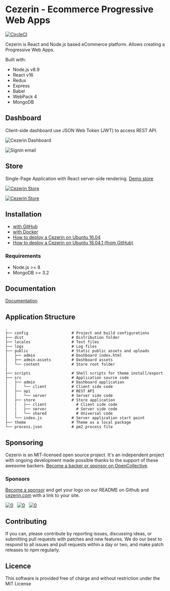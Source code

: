 # Cezerin - Ecommerce Progressive Web Apps

[![CircleCI](https://circleci.com/gh/cezerin/cezerin/tree/master.svg?style=svg)](https://circleci.com/gh/cezerin/cezerin/tree/master)

Cezerin is React and Node.js based eCommerce platform. Allows creating a Progressive Web Apps.

Built with:
* Node.js v8.9
* React v16
* Redux
* Express
* Babel
* WebPack 4
* MongoDB

## Dashboard
Client-side dashboard use JSON Web Token (JWT) to access REST API.

![Cezerin Dashboard](https://cezerin.com/assets/images/cezerin-dashboard-products.png?)

![Signin email](https://cezerin.com/assets/images/cezerin-signin-email.png)

## Store
Single-Page Application with React server-side rendering. [Demo store](https://store.cezerin.com)

[![Cezerin Store](https://cezerin.com/assets/images/cezerin-mobile-product.png)](https://store.cezerin.com)

[![Cezerin Store](https://cezerin.com/assets/images/cezerin-mobile-order-summary.png)](https://store.cezerin.com)

## Installation

- [with GitHub](https://github.com/sonydaman/cezerin/blob/master/docs/getting-started.md)
- [with Docker](https://github.com/sonydaman/cezerin/blob/master/docs/getting-started-docker.md)
- [How to deploy a Cezerin on Ubuntu 16.04](https://github.com/sonydaman/cezerin/blob/master/docs/how-to-deploy-a-cezerin-on-ubuntu-16-04.md)
- [How to deploy a Cezerin on Ubuntu 18.04.1 (from GitHub)](https://github.com/sonydaman/cezerin/blob/master/docs/how-to-deploy-a-cezerin-on-ubuntu-18-04-1-github.md)

### Requirements
* Node.js >= 8
* MongoDB >= 3.2


## Documentation

[Documentation](https://github.com/sonydaman/cezerin/tree/master/docs)


## Application Structure

```
.
├── config                   # Project and build configurations
├── dist                     # Distribution folder
├── locales                  # Text files
├── logs                     # Log files
├── public                   # Static public assets and uploads
│   ├── admin                # Dashboard index.html
│   ├── admin-assets         # Dashboard assets
│   └── content              # Store root folder
|
├── scripts                  # Shell scripts for theme install/export
├── src                      # Application source code
│   ├── admin                # Dashboard application
│   │   └── client           # Client side code
│   ├── api                  # REST API
│   │   └── server           # Server side code
│   ├── store                # Store application
│   |   ├── client             # Client side code
│   |   ├── server             # Server side code
│   |   └── shared             # Universal code
│   └── index.js             # Server application start point
├── theme                    # Theme as a local package
└── process.json             # pm2 process file
```


## Sponsoring

Cezerin is an MIT-licensed open source project. It's an independent project with ongoing development made possible thanks to the support of these awesome backers. [Become a backer or sponsor on OpenCollective](https://opencollective.com/cezerin).

### Sponsors

[Become a sponsor](https://opencollective.com/cezerin#sponsor) and get your logo on our README on Github and [cezerin.com](https://cezerin.com) with a link to your site.

<a href="https://opencollective.com/cezerin/tiers/sponsor/1/website" rel="noopener" target="_blank" style="margin-right: 8px;">
<img src="https://opencollective.com/cezerin/tiers/sponsor/1/avatar.svg" alt="0" /></a>
<a href="https://opencollective.com/cezerin/tiers/sponsor/2/website" rel="noopener" target="_blank" style="margin-right: 8px;">
<img src="https://opencollective.com/cezerin/tiers/sponsor/2/avatar.svg" alt="0" /></a>
<a href="https://opencollective.com/cezerin/tiers/sponsor/0/website" rel="noopener" target="_blank" style="margin-right: 8px;">
<img src="https://opencollective.com/cezerin/tiers/sponsor/0/avatar.svg" alt="0" /></a>


## Contributing

If you can, please contribute by reporting issues, discussing ideas, or submitting pull requests with patches and new features. We do our best to respond to all issues and pull requests within a day or two, and make patch releases to npm regularly.


## Licence

This software is provided free of charge and without restriction under the MIT License
